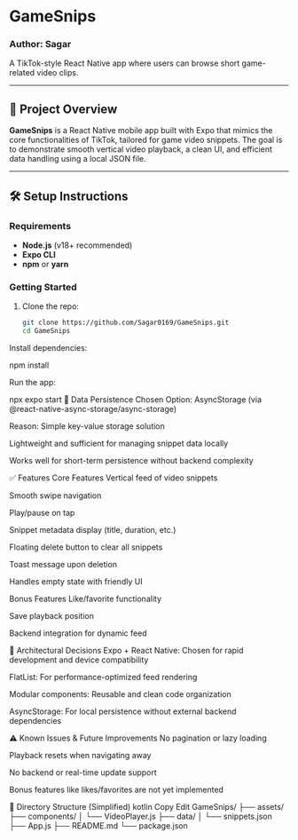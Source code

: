 # GameSnips

### Author: Sagar

A TikTok-style React Native app where users can browse short game-related video clips.

---

## 🚀 Project Overview

**GameSnips** is a React Native mobile app built with Expo that mimics the core functionalities of TikTok, tailored for game video snippets. The goal is to demonstrate smooth vertical video playback, a clean UI, and efficient data handling using a local JSON file.

---

## 🛠️ Setup Instructions

### Requirements

- **Node.js** (v18+ recommended)
- **Expo CLI**
- **npm** or **yarn**

### Getting Started

1. Clone the repo:
   ```bash
   git clone https://github.com/Sagar0169/GameSnips.git
   cd GameSnips

Install dependencies:

npm install

Run the app:

npx expo start
💾 Data Persistence
Chosen Option:
AsyncStorage (via @react-native-async-storage/async-storage)

Reason:
Simple key-value storage solution

Lightweight and sufficient for managing snippet data locally

Works well for short-term persistence without backend complexity

✅ Features
Core Features
 Vertical feed of video snippets

 Smooth swipe navigation

 Play/pause on tap

 Snippet metadata display (title, duration, etc.)

 Floating delete button to clear all snippets

 Toast message upon deletion

 Handles empty state with friendly UI

Bonus Features
 Like/favorite functionality

 Save playback position

 Backend integration for dynamic feed

🧠 Architectural Decisions
Expo + React Native: Chosen for rapid development and device compatibility

FlatList: For performance-optimized feed rendering

Modular components: Reusable and clean code organization

AsyncStorage: For local persistence without external backend dependencies

⚠️ Known Issues & Future Improvements
No pagination or lazy loading

Playback resets when navigating away

No backend or real-time update support

Bonus features like likes/favorites are not yet implemented

📁 Directory Structure (Simplified)
kotlin
Copy
Edit
GameSnips/
├── assets/
├── components/
│   └── VideoPlayer.js
├── data/
│   └── snippets.json
├── App.js
├── README.md
└── package.json